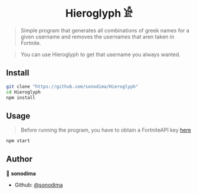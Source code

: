 <h1 align="center">Hieroglyph 𓀀</h1>

> Simple program that generates all combinations of greek names for a given username and removes the usernames that aren taken in Fortnite.

> You can use Hieroglyph to get that username you always wanted.

## Install

```sh
git clone "https://github.com/sonodima/Hieroglyph"
cd Hieroglyph
npm install
```

## Usage

> Before running the program, you have to obtain a FortniteAPI key [here](https://fortniteapi.io)

```sh
npm start
```

## Author

👤 **sonodima**

* Github: [@sonodima](https://github.com/sonodima)
